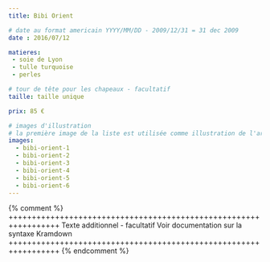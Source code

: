 ```yaml
---
title: Bibi Orient

# date au format americain YYYY/MM/DD - 2009/12/31 = 31 dec 2009
date : 2016/07/12

matieres:
 - soie de Lyon
 - tulle turquoise
 - perles

# tour de tête pour les chapeaux - facultatif
taille: taille unique

prix: 85 €

# images d'illustration
# la première image de la liste est utilisée comme illustration de l'article dans les pages de listing.
images:
  - bibi-orient-1
  - bibi-orient-2
  - bibi-orient-3
  - bibi-orient-4
  - bibi-orient-5
  - bibi-orient-6
---
```

{% comment %} +++++++++++++++++++++++++++++++++++++++++++++++++++++++++++++++++
              Texte additionnel - facultatif
              Voir documentation sur la syntaxe Kramdown
+++++++++++++++++++++++++++++++++++++++++++++++++++++++++++++++++ {% endcomment %}
